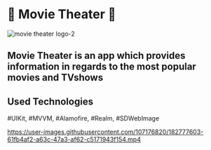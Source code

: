 # 🎥 Movie Theater 🎥
![movie theater logo-2](https://user-images.githubusercontent.com/107176820/182783352-12078b83-b542-4cd7-9d8e-aeba717f70de.jpg)

## Movie Theater is an app which provides information in regards to the most popular movies and TVshows

## Used Technologies
#UIKit,
#MVVM,
#Alamofire,
#Realm,
#SDWebImage






https://user-images.githubusercontent.com/107176820/182777603-61fb4af2-a63c-47a3-af62-c5171943f154.mp4

